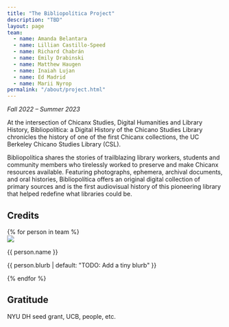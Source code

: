```yaml
---
title: "The Bibliopolítica Project"
description: "TBD"
layout: page
team:
  - name: Amanda Belantara
  - name: Lillian Castillo-Speed
  - name: Richard Chabrán
  - name: Emily Drabinski
  - name: Matthew Haugen
  - name: Inaiah Lujan
  - name: Ed Madrid
  - name: Marii Nyrop
permalink: "/about/project.html"
---
```

*Fall 2022 – Summer 2023*

At the intersection of Chicanx Studies, Digital Humanities and Library History, Bibliopolítica: a Digital History of the Chicano Studies Library chronicles the history of one of the first Chicanx collections, the UC Berkeley Chicano Studies Library (CSL).

Bibliopolítica shares the stories of trailblazing library workers, students and community members who tirelessly worked to preserve and make Chicanx resources available. Featuring photographs, ephemera, archival documents, and oral histories, Bibliopolítica offers an original digital collection of primary sources and is the first audiovisual history of this pioneering library that helped redefine what libraries could be. 

## Credits 

<div class="not-prose">
  <div class="grid md:grid-cols-2 grid-cols-1">
  {% for person in team %}
  <div class="flex gap-4 items-center my-6">
    <div class="flex-none">
      <div class="avatar">
        <div class="w-24 h-24 rounded-full">
          <img src="{{ person.image | default: 'https://daisyui.com/images/stock/photo-1534528741775-53994a69daeb.jpg' | url }}" />
        </div>
      </div>
    </div>
    <div class="flex-1">
      <p class="font-semibold text-xl">{{ person.name }}</p>
      <p>{{ person.blurb | default: "TODO: Add a tiny blurb" }}</p>
    </div>
  </div>
  {% endfor %}
  </div>
</div>

## Gratitude

NYU DH seed grant, UCB, people, etc.


